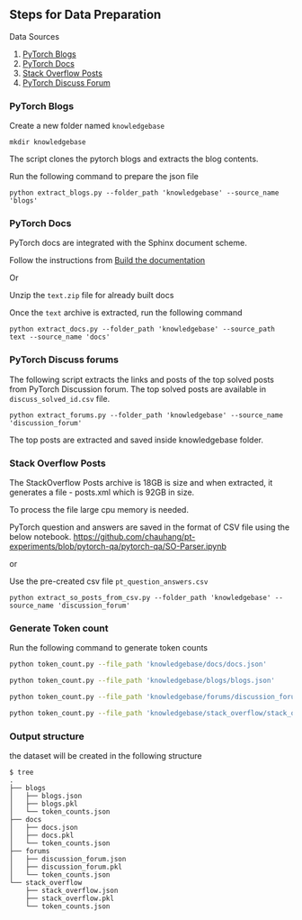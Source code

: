 ## Steps for Data Preparation

Data Sources

1. [PyTorch Blogs](https://pytorch.org/blog/)
2. [PyTorch Docs](https://github.com/pytorch/pytorch/tree/main/docs)
3. [Stack Overflow Posts](https://stackoverflow.com/questions/tagged/pytorch)
4. [PyTorch Discuss Forum](https://discuss.pytorch.org/)


### PyTorch Blogs

Create a new folder named `knowledgebase`

```
mkdir knowledgebase
```

The script clones the pytorch blogs and extracts the blog contents.

Run the following command to prepare the json file

```
python extract_blogs.py --folder_path 'knowledgebase' --source_name 'blogs'
```

### PyTorch Docs

PyTorch docs are integrated with the Sphinx document scheme.

Follow the instructions from [Build the documentation](https://github.com/pytorch/pytorch#building-the-documentation)

Or

Unzip the `text.zip` file for already built docs

Once the `text` archive is extracted, run the following command 


```
python extract_docs.py --folder_path 'knowledgebase' --source_path text --source_name 'docs'
```

### PyTorch Discuss forums

The following script extracts the links and posts of the top solved posts from PyTorch Discussion forum. The top solved posts are available in `discuss_solved_id.csv` file.

```
python extract_forums.py --folder_path 'knowledgebase' --source_name 'discussion_forum'
```

The top posts are extracted and saved inside knowledgebase folder.


### Stack Overflow Posts

The StackOverflow Posts archive is 18GB is size and when extracted, it generates a file - posts.xml which is 92GB in size.

To process the file large cpu memory is needed. 

PyTorch question and answers are saved in the format of CSV file using the below notebook.
https://github.com/chauhang/pt-experiments/blob/pytorch-qa/pytorch-qa/SO-Parser.ipynb

or

Use the pre-created csv file `pt_question_answers.csv`

```
python extract_so_posts_from_csv.py --folder_path 'knowledgebase' --source_name 'discussion_forum'
```


### Generate Token count

Run the following command to generate token counts

```bash
python token_count.py --file_path 'knowledgebase/docs/docs.json'

python token_count.py --file_path 'knowledgebase/blogs/blogs.json'

python token_count.py --file_path 'knowledgebase/forums/discussion_forum.json'

python token_count.py --file_path 'knowledgebase/stack_overflow/stack_overflow.json'

```

### Output structure

the dataset will be created in the following structure

```
$ tree
.
├── blogs
│   ├── blogs.json
│   ├── blogs.pkl
│   └── token_counts.json
├── docs
│   ├── docs.json
│   ├── docs.pkl
│   └── token_counts.json
├── forums
│   ├── discussion_forum.json
│   ├── discussion_forum.pkl
│   └── token_counts.json
└── stack_overflow
    ├── stack_overflow.json
    ├── stack_overflow.pkl
    └── token_counts.json

```



